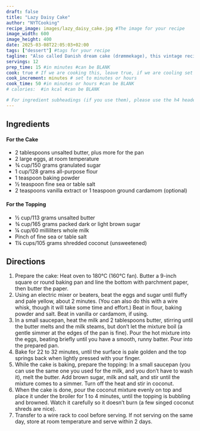```yaml
---
draft: false
title: "Lazy Daisy Cake"
author: "NYTCooking"
recipe_image: images/lazy_daisy_cake.jpg #The image for your recipe
image_width: 600
image_height: 400
date: 2025-03-08T22:05:03+02:00
tags: ["dessert"] #tags for your recipe
tagline: "Also called Danish dream cake (drømmekage), this vintage recipe has a tender cake topped with a “lazy” frosting of butter, brown sugar and coconut."
servings: 12
prep_time: 15 #in minutes #can be BLANK
cook: true # If we are cooking this, leave true, if we are cooling set to false
cook_increment: minutes # set to minutes or hours
cook_time: 50 #in minutes or hours #can be BLANK
# calories:  #in kcal #can be BLANK

# For ingredient subheadings (if you use them), please use the h4 header.  For print view I have those elements targeted
---
```



## Ingredients

#### For the Cake
- 2 tablespoons unsalted butter, plus more for the pan
- 2 large eggs, at room temperature
- ¾ cup/150 grams granulated sugar
- 1 cup/128 grams all-purpose flour
- 1 teaspoon baking powder
- ½ teaspoon fine sea or table salt
- 2 teaspoons vanilla extract or 1 teaspoon ground cardamom (optional)

#### For the Topping
- ½ cup/113 grams unsalted butter
- ¾ cup/165 grams packed dark or light brown sugar
- ¼ cup/60 milliliters whole milk  
- Pinch of fine sea or table salt
- 1¼ cups/105 grams shredded coconut (unsweetened)

## Directions

1. Prepare the cake: Heat oven to 180°C (160°C fan). Butter a 9-inch square or round baking pan and line the bottom with parchment paper, then butter the paper.
2. Using an electric mixer or beaters, beat the eggs and sugar until fluffy and pale yellow, about 2 minutes. (You can also do this with a wire whisk, though it will take some time and effort.) Beat in flour, baking powder and salt. Beat in vanilla or cardamom, if using.
3. In a small saucepan, heat the milk and 2 tablespoons butter, stirring until the butter melts and the milk steams, but don’t let the mixture boil (a gentle simmer at the edges of the pan is fine). Pour the hot mixture into the eggs, beating briefly until you have a smooth, runny batter. Pour into the prepared pan.
4. Bake for 22 to 32 minutes, until the surface is pale golden and the top springs back when lightly pressed with your finger.
5. While the cake is baking, prepare the topping: In a small saucepan (you can use the same one you used for the milk, and you don’t have to wash it), melt the butter. Add brown sugar, milk and salt, and stir until the mixture comes to a simmer. Turn off the heat and stir in coconut.
6. When the cake is done, pour the coconut mixture evenly on top and place it under the broiler for 1 to 4 minutes, until the topping is bubbling and browned. Watch it carefully so it doesn’t burn (a few singed coconut shreds are nice).
7. Transfer to a wire rack to cool before serving. If not serving on the same day, store at room temperature and serve within 2 days.